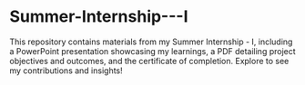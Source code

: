 # Summer-Internship---I
This repository contains materials from my Summer Internship - I, including a PowerPoint presentation showcasing my learnings, a PDF detailing project objectives and outcomes, and the certificate of completion. Explore to see my contributions and insights!
